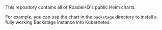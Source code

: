 This repository contains all of RoadieHQ's public Helm charts.

For example, you can use the chart in the `backstage` directory to install a fully working
Backstage instance into Kubernetes.
